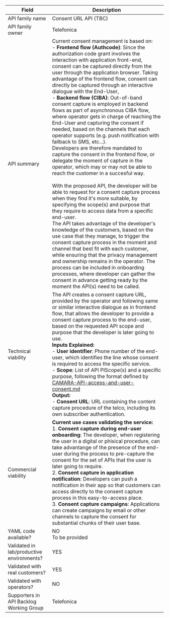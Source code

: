 | **Field** | Description | 
| ---- | ----- |
| API family name | Consent URL API (TBC)| 
| API family owner | Telefonica |
| API summary | Current consent management is based on: <br>- **Frontend flow (Authcode)**: Since the authorization code grant involves the interaction with application front-end, consent can be captured directly from the user through the application browser. Taking advantage of the frontend flow, consent can directly be captured through an interactive dialogue with the End-User,  <br>- **Backend flow (CIBA)**: Out-of-band consent capture is employed in backend flows as part of asynchronous CIBA flow, where operator gets in charge of reaching the End-User and capturing the consent if needed, based on the channels that each operator supports (e.g. push notification with fallback to SMS, etc...). <br> Developers are therefore mandated to capture the consent in the frontend flow, or delegate the moment of capture in the operator, which may or may not be able to reach the customer in a succesful way. <br><br> With the proposed API, the developer will be able to request for a consent capture process when they find it's more suitable, by specifying the scope(s) and purpose that they require to access data from a specific end-user. <br>The API takes advantage of the developer's knowledge of the customers, based on the use case that they manage, to trigger the consent capture process in the moment and channel that best fit with each customer, while ensuring that the privacy management and ownership remains in the operator. The process can be included in onboarding processes, where developer can gather the consent in advance getting ready by the moment the API(s) need to be called.|
| Technical viability | The API creates a consent capture URL, provided by the operator and following same or similar interactive dialogue as in frontend flow, that allows the developer to provide a consent capture process to the end-user, based on the requested API scope and purpose that the developer is later going to use. <br>**Inputs Explained:**<br>- **User identifier**: Phone number of the end-user, which identifies the line whose consent is required to access the specific service.<br>- **Scope**: List of API PIScope(s) and a specific  purpose, following the format defined by [CAMARA-API-access-and-user-consent.md](https://github.com/camaraproject/IdentityAndConsentManagement/blob/main/documentation/CAMARA-API-access-and-user-consent.md) <br>**Output:**<br>- **Consent URL**: URL containing the content capture procedure of the telco, including its own subscriber authentication. |
| Commercial viability | **Current use cases validating the service:**<br> 1. **Consent capture during end-user onboarding**: The developer, when registering the user in a digital or phisical procedure, can take advantange of the presence of the end-user during the process to pre-capture the consent for the set of APIs that the user is later going to require. <br> 2. **Consent capture in application notification**: Developers can push a notification in their app so that customers can access directly to the consent capture process in this easy-to-access place. <br> 3. **Consent capture campaigns**: Applications can create campaigns by email or other channels to capture the consent for substantial chunks of their user base. | 
| YAML code available? | NO<br> To be provided  |
| Validated in lab/productive environments? | YES |
| Validated with real customers? | YES |
| Validated with operators? | NO<br> |
| Supporters in API Backlog Working Group | Telefonica |
